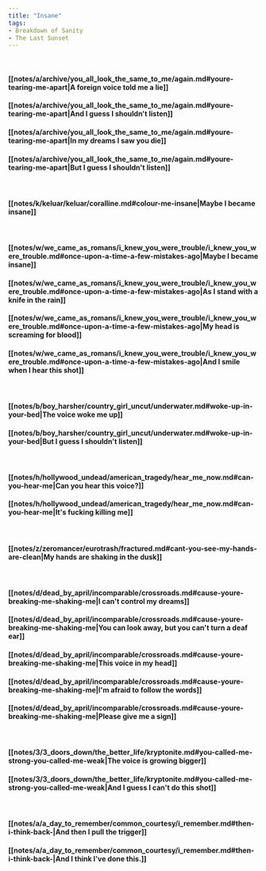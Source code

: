 ```yaml
---
title: "Insane"
tags:
- Breakdown of Sanity
- The Last Sunset
---
```

&nbsp;
#### [[notes/a/archive/you_all_look_the_same_to_me/again.md#youre-tearing-me-apart|A foreign voice told me a lie]]
#### [[notes/a/archive/you_all_look_the_same_to_me/again.md#youre-tearing-me-apart|And I guess I shouldn't listen]]
#### [[notes/a/archive/you_all_look_the_same_to_me/again.md#youre-tearing-me-apart|In my dreams I saw you die]]
#### [[notes/a/archive/you_all_look_the_same_to_me/again.md#youre-tearing-me-apart|But I guess I shouldn't listen]]
&nbsp;
#### [[notes/k/keluar/keluar/coralline.md#colour-me-insane|Maybe I became insane]]
&nbsp;
#### [[notes/w/we_came_as_romans/i_knew_you_were_trouble/i_knew_you_were_trouble.md#once-upon-a-time-a-few-mistakes-ago|Maybe I became insane]]
#### [[notes/w/we_came_as_romans/i_knew_you_were_trouble/i_knew_you_were_trouble.md#once-upon-a-time-a-few-mistakes-ago|As I stand with a knife in the rain]]
#### [[notes/w/we_came_as_romans/i_knew_you_were_trouble/i_knew_you_were_trouble.md#once-upon-a-time-a-few-mistakes-ago|My head is screaming for blood]]
#### [[notes/w/we_came_as_romans/i_knew_you_were_trouble/i_knew_you_were_trouble.md#once-upon-a-time-a-few-mistakes-ago|And I smile when I hear this shot]]
&nbsp;
#### [[notes/b/boy_harsher/country_girl_uncut/underwater.md#woke-up-in-your-bed|The voice woke me up]]
#### [[notes/b/boy_harsher/country_girl_uncut/underwater.md#woke-up-in-your-bed|But I guess I shouldn't listen]]
&nbsp;
#### [[notes/h/hollywood_undead/american_tragedy/hear_me_now.md#can-you-hear-me|Can you hear this voice?]]
#### [[notes/h/hollywood_undead/american_tragedy/hear_me_now.md#can-you-hear-me|It's fucking killing me]]
&nbsp;
#### [[notes/z/zeromancer/eurotrash/fractured.md#cant-you-see-my-hands-are-clean|My hands are shaking in the dusk]]
&nbsp;
#### [[notes/d/dead_by_april/incomparable/crossroads.md#cause-youre-breaking-me-shaking-me|I can't control my dreams]]
#### [[notes/d/dead_by_april/incomparable/crossroads.md#cause-youre-breaking-me-shaking-me|You can look away, but you can't turn a deaf ear]]
#### [[notes/d/dead_by_april/incomparable/crossroads.md#cause-youre-breaking-me-shaking-me|This voice in my head]]
#### [[notes/d/dead_by_april/incomparable/crossroads.md#cause-youre-breaking-me-shaking-me|I'm afraid to follow the words]]
#### [[notes/d/dead_by_april/incomparable/crossroads.md#cause-youre-breaking-me-shaking-me|Please give me a sign]]
&nbsp;
#### [[notes/3/3_doors_down/the_better_life/kryptonite.md#you-called-me-strong-you-called-me-weak|The voice is growing bigger]]
#### [[notes/3/3_doors_down/the_better_life/kryptonite.md#you-called-me-strong-you-called-me-weak|And I guess I can't do this shot]]
&nbsp;
#### [[notes/a/a_day_to_remember/common_courtesy/i_remember.md#then-i-think-back-|And then I pull the trigger]]
#### [[notes/a/a_day_to_remember/common_courtesy/i_remember.md#then-i-think-back-|And I think I've done this.]]
